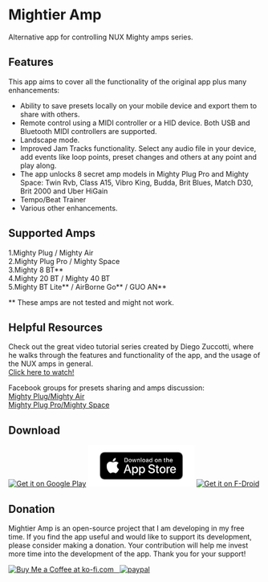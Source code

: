 # Mightier Amp
Alternative app for controlling NUX Mighty amps series.

## Features
This app aims to cover all the functionality of the original app plus many enhancements:
- Ability to save presets locally on your mobile device and export them to share with others.
- Remote control using a MIDI controller or a HID device. Both USB and Bluetooth MIDI controllers are supported.
- Landscape mode.
- Improved Jam Tracks functionality. Select any audio file in your device, add events like loop points, preset changes and others at any point and play along.
- The app unlocks 8 secret amp models in Mighty Plug Pro and Mighty Space: Twin Rvb, Class A15, Vibro King, Budda, Brit Blues, Match D30, Brit 2000 and Uber HiGain
- Tempo/Beat Trainer
- Various other enhancements.

## Supported Amps

1.Mighty Plug / Mighty Air  
2.Mighty Plug Pro / Mighty Space  
3.Mighty 8 BT\*\*  
4.Mighty 20 BT / Mighty 40 BT  
5.Mighty BT Lite\*\* / AirBorne Go\*\* / GUO AN\*\*  

\*\* These amps are not tested and might not work.  

## Helpful Resources
Check out the great video tutorial series created by Diego Zuccotti, where he walks through the features and functionality of the app, and the usage of the NUX amps in general.  
[Click here to watch!](https://www.youtube.com/@TutoJam)

Facebook groups for presets sharing and amps discussion:  
[Mighty Plug/Mighty Air](https://www.facebook.com/groups/nuxmightyplugairgroup/)  
[Mighty Plug Pro/Mighty Space](https://www.facebook.com/groups/mightyplugpro/)  

## Download

[<img src="https://play.google.com/intl/en_us/badges/images/generic/en-play-badge.png"
     alt="Get it on Google Play"
     height="80">](https://play.google.com/store/apps/details?id=com.tuntori.mightieramp)
[<img src="docs/ios_web_generic.png"
     alt="Get it on Google Play"
     height="82">](https://apps.apple.com/us/app/mightier-amp/id6447451371)
[<img src="https://fdroid.gitlab.io/artwork/badge/get-it-on.png"
     alt="Get it on F-Droid"
     height="80">](https://f-droid.org/packages/com.tuntori.mightieramp/)

## Donation
Mightier Amp is an open-source project that I am developing in my free time. If you find the app useful and would like to support its development, please consider making a donation. Your contribution will help me invest more time into the development of the app. Thank you for your support!

<a href='https://ko-fi.com/tuntori' target='_blank'><img height='35' style='border:0px;height:46px;' src='https://az743702.vo.msecnd.net/cdn/kofi3.png?v=0' border='0' alt='Buy Me a Coffee at ko-fi.com' />
&nbsp;&nbsp;[![paypal](https://www.paypalobjects.com/en_US/i/btn/btn_donateCC_LG.gif)](https://www.paypal.com/donate?hosted_button_id=FZWWAM4NUFRPC)  
